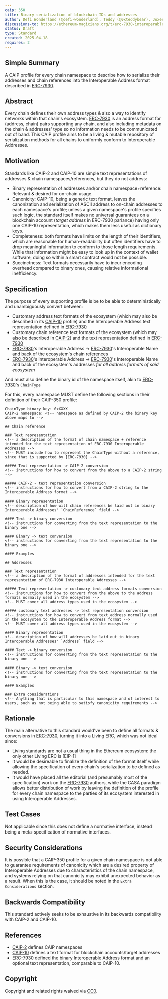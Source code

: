 ```yaml
---
caip: 350
title: Binary serialization of blockchain IDs and addresses
author: Defi Wonderland (@defi-wonderland), Teddy (@0xteddybear), Joxes (@Joxess), Racu (@0xRacoon), Skeletor Spaceman (@0xskeletor-spaceman), TiTi (@0xtiti), Gori (@0xGorilla), Ardy (@0xArdy), Onizuka (@onizuka-wl)
discussions-to: https://ethereum-magicians.org/t/erc-7930-interoperable-addresses/23365
status: Draft
type: Standard
created: 2025-04-18
requires: 2
---
```


## Simple Summary
A CAIP profile for every chain namespace to describe how to serialize their addresses and chain references into the Interoperable Address format described in [ERC-7930].

## Abstract
Every chain defines their own address types & also a way to identify networks within that chain's ecosystem.
[ERC-7930] is an address format for (address, chain) pairs supporting any chain, and also including metadata on the chain & addresses' type so no information needs to be communicated out of band.
This CAIP profile aims to be a living & mutable repository of serialization methods for all chains to uniformly conform to Interoperable Addresses.

## Motivation
Standards like CAIP-2 and CAIP-10 are simple text representations of addresses & chain namespaces/references, but they do not address:
- Binary representation of addresses and/or chain namespace+reference: Relevant & desired for on-chain usage.
- Canonicity: CAIP-10, being a generic text format, leaves the canonization and serialization of ASCII address to on-chain addresses to each namespace's profile; unless a given namespace's profile specifies such logic, the standard itself makes no universal guarantees on a blockchain account (_target address_ in ERC-7930 parlance) having only one CAIP-10 representation, which makes them less useful as dictionary keys.
- Completeness: both formats have limits on the length of their identifiers, which are reasonable for human-readability but often identifiers have to drop meaningful information to conform to those length requirements. While that information might be easy to look up in the context of wallet software, doing so within a smart contract would not be possible.
- Succinctness: Text formats necessarily have to incur encoding overhead compared to binary ones, causing relative informational inefficiency.

## Specification
The purpose of every supporting profile is be to be able to deterministically and unambiguously convert between:
- Customary address text formats of the ecosystem (which may also be described in its [CAIP-10] profile) and the Interoperable Address text representation defined in [ERC-7930]
- Customary chain reference text formats of the ecosystem (which may also be described in [CAIP-2]) and the text representation defined in [ERC-7930]
- [ERC-7930]'s Interoperable Address -> [ERC-7930]'s Interoperable Name and back of the ecosystem's chain references
- [ERC-7930]'s Interoperable Address -> [ERC-7930]'s Interoperable Name and back of the ecosystem's addresses *for all address formats of said ecosystem*

And must also define the binary id of the namespace itself, akin to [ERC-7930]'s `ChainType`

For this, every namespace MUST define the following sections in their definition of their CAIP-350 profile:

```
ChainType binary key: 0xXXXX
CAIP-2 namespace: <!-- namespace as defined by CAIP-2 the binary key above maps to -->

## Chain reference

### Text representation
<!-- a description of the format of chain namespace + reference intended for the text representation of ERC-7930 Interoperable Addresses -->
<!-- MUST include how to represent the ChainType without a reference, since that is supported by [ERC-7930] -->

##### Text representation -> CAIP-2 conversion
<!-- instructions for how to convert from the above to a CAIP-2 string -->

##### CAIP-2 - text representation conversion
<!-- instructions for how to convert from a CAIP-2 string to the Interoperable Address format -->

#### Binary representation
<!-- description of how will chain references be laid out in binary Interoperable Addresses' `ChainReference` field -->

#### Text -> binary conversion
<!-- instructions for converting from the text representation to the binary one -->

#### Binary -> text conversion
<!-- instructions for converting from the text representation to the binary one -->

#### Examples

## Addresses

### Text representation
<!-- a description of the format of addresses intended for the text representation of ERC-7930 Interoperable Addresses -->

##### Text representation -> customary text address formats conversion
<!-- instructions for how to convert from the above to the address formats normally used in the ecosystem -->
<!-- MUST cover all address types used in the ecosystem -->

##### customary text addresses -> text representation conversion
<!-- instructions for how to convert from text address normally used in the ecosystem to the Interoperable Address format -->
<!-- MUST cover all address types used in the ecosystem -->

#### Binary representation
<!-- description of how will addresses be laid out in binary Interoperable Addresses' `Address` field -->

#### Text -> binary conversion
<!-- instructions for converting from the text representation to the binary one -->

#### Binary -> text conversion
<!-- instructions for converting from the text representation to the binary one -->

#### Examples

### Extra considerations
<!-- Anything that is particular to this namespace and of interest to users, such as not being able to satisfy canonicity requirements -->
```

## Rationale
The main alternative to this standard would've been to define all formats & conversions in [ERC-7930], turning it into a Living ERC, which was not ideal since:
- Living standards are not a usual thing in the Ethereum ecosystem: the only other Living ERC is [EIP-1]
- It would be desireable to finalize the definition of the format itself while allowing the specification of every chain's serialization to be defined as needed.
- It would have placed all the editorial (and presumably most of the specification) work on the [ERC-7930] authors, while the CASA paradigm allows better distribution of work by leaving the definition of the profile for every chain namespace to the parties of its ecosystem interested in using Interoperable Addresses.

## Test Cases
Not applicable since this does not define a normative interface, instead being a meta-specification of normative interfaces.

## Security Considerations
It is possible that a CAIP-350 profile for a given chain namespace is not able to guarantee requirements of canonicity which are a desired property of Interoperable Addresses due to characteristics of the chain namespace, and systems relying on that canonicity may exhibit unexpected behavior as a result. When this is the case, it should be noted in the `Extra Considerations` section.

## Backwards Compatibility
This standard actively seeks to be exhaustive in its backwards compatibility with CAIP-2 and CAIP-10.

## References

- [CAIP-2] defines CAIP namespaces
- [CAIP-10] defines a text format for blockchain accounts/target addresses
- [ERC-7930] defined the binary Interoperable Address format and an optional text representation, comparable to CAIP-10.

[CAIP-2]: https://ChainAgnostic.org/CAIPs/caip-2
[CAIP-10]: https://ChainAgnostic.org/CAIPs/caip-10
<!-- TODO: point to the EIP website when the PR is merged -->
[ERC-7930]: https://ethereum-magicians.org/t/erc-7930-interoperable-addresses/23365

## Copyright
Copyright and related rights waived via [CC0](../LICENSE).
